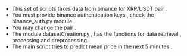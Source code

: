 - This set of scripts takes data from binance for XRP/USDT pair .
- You must provide binance authentication keys , check the binance_auth.py module .
- You may change the pair .
- The module datasetCreation.py , has the functions for data retrieval , processing and preprocessing .
- The main script tries to predict mean price in the next 5 minutes .
